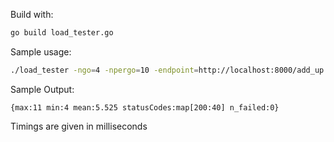 
Build with:

```bash
go build load_tester.go
```

Sample usage:

```bash
./load_tester -ngo=4 -npergo=10 -endpoint=http://localhost:8000/add_up -datafile=temp.json -headersfile=headers.json

```

Sample Output:
```
{max:11 min:4 mean:5.525 statusCodes:map[200:40] n_failed:0}
```

Timings are given in milliseconds


